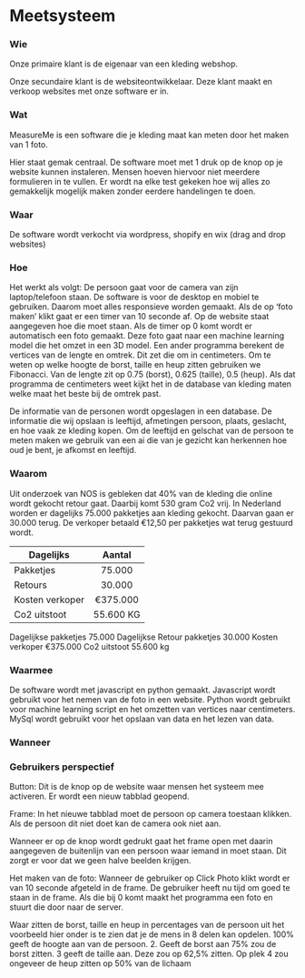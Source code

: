 # Meetsysteem

### Wie 
Onze primaire klant is de eigenaar van een kleding webshop. 

Onze secundaire klant is de websiteontwikkelaar. Deze klant maakt en verkoop websites met onze software er in. 

### Wat 
MeasureMe is een software die je kleding maat kan meten door het maken van 1 foto. 

Hier staat gemak centraal. De software moet met 1 druk op de knop op je website kunnen instaleren. Mensen hoeven hiervoor niet meerdere formulieren in te vullen. Er wordt na elke test gekeken hoe wij alles zo gemakkelijk mogelijk maken zonder eerdere handelingen te doen. 

### Waar
De software wordt verkocht via wordpress, shopify en wix (drag and drop websites)

### Hoe
Het werkt als volgt: 
De persoon gaat voor de camera van zijn laptop/telefoon staan. De software is voor de desktop en mobiel te gebruiken. Daarom moet alles responsieve worden gemaakt. Als de op ‘foto maken’ klikt gaat er een timer van 10 seconde af. Op de website staat aangegeven hoe die moet staan. Als de timer op 0 komt wordt er automatisch een foto gemaakt. Deze foto gaat naar een machine learning model die het omzet in een 3D model. Een ander programma berekent de vertices van de lengte en omtrek. Dit zet die om in centimeters. Om te weten op welke hoogte de borst, taille en heup zitten gebruiken we Fibonacci. Van de lengte zit op 0.75 (borst), 0.625 (taille), 0.5 (heup). Als dat programma de centimeters weet kijkt het in de database van kleding maten welke maat het beste bij de omtrek past. 

De informatie van de personen wordt opgeslagen in een database. De informatie die wij opslaan is leeftijd, afmetingen persoon, plaats, geslacht, en hoe vaak ze kleding kopen. Om de leeftijd en gelschat van de persoon te meten maken we gebruik van een ai die van je gezicht kan herkennen hoe oud je bent, je afkomst en leeftijd. 

### Waarom
Uit onderzoek van NOS is gebleken dat 40% van de kleding die online wordt gekocht retour gaat. Daarbij komt 530 gram Co2 vrij. In Nederland worden er dagelijks 75.000 pakketjes aan kleding gekocht. Daarvan gaan er 30.000 terug. De verkoper betaald €12,50 per pakketjes wat terug gestuurd wordt.

| Dagelijks        | Aantal           | 
| ------------- |:-------------:| 
| Pakketjes    | 75.000| 
| Retours     | 30.000  |   
| Kosten verkoper | €375.000    |   
| Co2 uitstoot| 55.600 KG      |


Dagelijkse pakketjes 	75.000
Dagelijkse Retour pakketjes	30.000
Kosten verkoper	€375.000
Co2 uitstoot	55.600 kg

### Waarmee
De software wordt met javascript en python gemaakt. Javascript wordt gebruikt voor het nemen van de foto in een website. Python wordt gebruikt voor machine learning script en het omzetten van vertices naar centimeters. MySql wordt gebruikt voor het opslaan van data en het lezen van data. 

### Wanneer 



### Gebruikers perspectief 
Button:
Dit is de knop op de website waar mensen het systeem mee activeren. Er wordt een nieuw tabblad geopend.


Frame:
In het nieuwe tabblad moet de persoon op camera toestaan klikken. Als de persoon dit niet doet kan de camera ook niet aan.

Wanneer er op de knop wordt gedrukt gaat het frame open met daarin aangegeven de buitenlijn van een persoon waar iemand in moet staan. Dit zorgt er voor dat we geen halve beelden krijgen. 

Het maken van de foto:
Wanneer de gebruiker op Click Photo klikt wordt er van 10 seconde afgeteld in de frame. De gebruiker heeft nu tijd om goed te staan in de frame. Als die bij 0 komt maakt het programma een foto en stuurt die door naar de server. 

Waar zitten de borst, taille en heup in percentages van de persoon
uit het voorbeeld hier onder is te zien dat je de mens in 8 delen kan opdelen. 100% geeft de hoogte aan van de persoon. 2.  Geeft de borst aan 75% zou de borst zitten. 3 geeft de taille aan. Deze zou op 62,5% zitten. Op plek 4 zou ongeveer de heup zitten op 50% van de lichaam 








